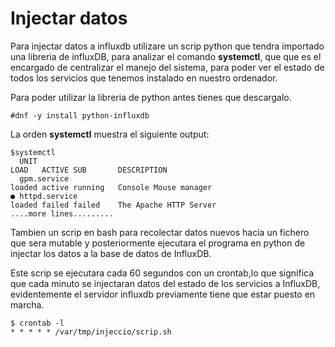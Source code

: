 # Injectar datos

Para injectar datos a influxdb utilizare
un scrip python que tendra importado una libreria de influxDB, para
analizar el comando **systemctl**, que que es el encargado de 
centralizar el manejo del sistema, para poder ver el estado de todos
los servicios que tenemos instalado en nuestro ordenador. 

Para poder utilizar la libreria de python antes tienes que descargalo.

```
#dnf -y install python-influxdb
```

La orden **systemctl** muestra el siguiente output:

```
$systemctl
  UNIT                                                                                        LOAD   ACTIVE SUB       DESCRIPTION
  gpm.service                                                                                 loaded active running   Console Mouse manager           
● httpd.service                                                                               loaded failed failed    The Apache HTTP Server
....more lines.........
```

Tambien un scrip en bash para recolectar datos nuevos hacia un fichero
que sera mutable y posteriormente ejecutara el programa en python 
de injectar los datos a la base de datos de InfluxDB.

Este scrip se ejecutara cada 60 segundos con un crontab,lo que significa
que cada minuto se injectaran datos del estado de los servicios a InfluxDB,
evidentemente el servidor influxdb previamente tiene que estar puesto en marcha.

```
$ crontab -l
* * * * * /var/tmp/injeccio/scrip.sh
```
